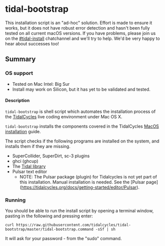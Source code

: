 # tidal-bootstrap

This installation script is an "ad-hoc" solution. Effort is made to ensure it works, but it does not have robust error detection and hasn't been fully tested on all current macOS versions. If you have problems, please join us on the
[#tidal-install](https://chat.toplap.org/channel/tidal-install) chatchannel and we'll try to help. We'd be very happy to hear about
successes too!

## Summary
### OS support
- Tested on Mac Intel: Big Sur
- Install may work on Silicon, but it has yet to be validated and tested.

#### Description
`tidal-bootstrap` is shell script which automates the installation process of the [TidalCycles](http://tidalcycles.org/)
live coding environment under Mac OS X.

`tidal-bootstrap` installs the components covered in the TidalCycles [MacOS installation](https://tidalcycles.org/docs/getting-started/macos_install) guide.

The script checks if the following programs are installed on the system, and installs them if they are missing.

* SuperCollider, SuperDirt, sc-3 plugins
* ghci (ghcup)
* The [Tidal library](https://hackage.haskell.org/package/tidal)
* Pulsar text editor
    - NOTE: The Pulsar package (plugin) for Tidalcycles is not yet part of this installation. Manual installation is needed. See the [Pulsar page] (https://tidalcycles.org/docs/getting-started/editor/Pulsar).

### Running
You should be able to run the install script by opening a terminal window, pasting in the following and pressing enter:

```
curl https://raw.githubusercontent.com/tidalcycles/tidal-bootstrap/master/tidal-bootstrap.command -sSf | sh
```

It will ask for your password - from the "sudo" command.
